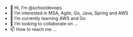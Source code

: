- 👋 Hi, I’m @schooldevops
- 👀 I’m interested in MSA, Agile, Go, Java, Spring and AWS
- 🌱 I’m currently learning AWS and Go
- 💞️ I’m looking to collaborate on ...
- 📫 How to reach me ...

<!---
schooldevops/schooldevops is a ✨ special ✨ repository because its `README.md` (this file) appears on your GitHub profile.
You can click the Preview link to take a look at your changes.
--->
